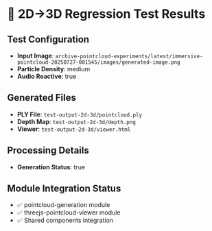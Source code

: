 # 🧪 2D→3D Regression Test Results

## Test Configuration
- **Input Image**: `archive-pointcloud-experiments/latest/immersive-pointcloud-20250727-081545/images/generated-image.png`
- **Particle Density**: medium
- **Audio Reactive**: true

## Generated Files
- **PLY File**: `test-output-2d-3d/pointcloud.ply`
- **Depth Map**: `test-output-2d-3d/depth.png`
- **Viewer**: `test-output-2d-3d/viewer.html`

## Processing Details
- **Generation Status**: true

## Module Integration Status
- ✅ pointcloud-generation module
- ✅ threejs-pointcloud-viewer module
- ✅ Shared components integration

